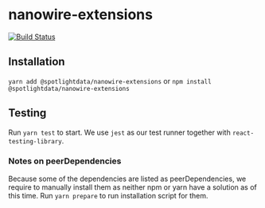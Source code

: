 # nanowire-extensions

[![Build Status](https://travis-ci.com/SpotlightData/nanowire-extensions.svg?branch=master)](https://travis-ci.com/SpotlightData/nanowire-extensions)

## Installation

`yarn add @spotlightdata/nanowire-extensions` or `npm install @spotlightdata/nanowire-extensions`

## Testing

Run `yarn test` to start. We use `jest` as our test runner together with `react-testing-library`.

### Notes on peerDependencies

Because some of the dependencies are listed as peerDependencies, we require to manually install them as neither npm or yarn have a solution as of this time.
Run `yarn prepare` to run installation script for them.
